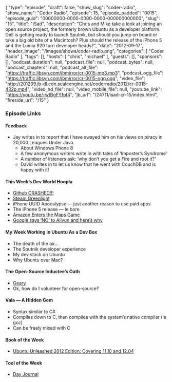 {
  "type": "episode",
  "draft": false,
  "show_slug": "coder-radio",
  "show_name": "Coder Radio",
  "episode": 15,
  "episode_padded": "0015",
  "episode_guid": "00000000-0000-0000-0000-000000000000",
  "slug": "15",
  "title": "iSad",
  "description": "Chris and Mike take a look at joining an open source project, the formerly brown Ubuntu as a developer platform. Dell is getting ready to launch Sputnik, but should you jump on board or take a big old bite of a Macintosh? Plus should the release of the iPhone 5 and the Lumia 920 turn developer heads?",
  "date": "2012-09-17",
  "header_image": "/images/shows/coder-radio.png",
  "categories": [
    "Coder Radio"
  ],
  "tags": [],
  "hosts": [
    "chris",
    "michael"
  ],
  "guests": [],
  "sponsors": [],
  "podcast_duration": null,
  "podcast_file": null,
  "podcast_bytes": null,
  "podcast_chapters": null,
  "podcast_alt_file": "https://traffic.libsyn.com/jbmirror/cr-0015-mp3.mp3",
  "podcast_ogg_file": "https://traffic.libsyn.com/jbmirror/cr-0015-ogg.ogg",
  "video_file": "http://201209.jb-dl.cdn.scaleengine.net/coderradio/2012/cr-0015-432p.mp4",
  "video_hd_file": null,
  "video_mobile_file": null,
  "youtube_link": "https://youtu.be/-wtBgFYfpt4",
  "jb_url": "/24711/isad-cr-15/index.html",
  "fireside_url": "/15"
}


### Episode Links

#### Feedback

  * Jay writes in to report that I have swayed him on his views on piracy in 20,000 Leagues Under Java.
    * About Windows Phone 8
    * A few anonymous writers write in with tales of ‘Imposter’s Syndrome’
    * A number of listeners ask: ‘why don’t you get a Fire and root it?’
    * David writes in to let us know that he went with CouchDB and is happy with it!

#### This Week’s Dev World Hoopla

  * [Github CRASHED!!!](https://github.com/blog/1261-github-availability-this-week/index.html)
  * [Steam Greenlight](http://steamcommunity.com/greenlight/index.html)
  * iPhone UUID Apocalypse — just another reason to use paid apps
  * The iPhone 5 release — le bore
  * [Amazon Enters the Maps Game](http://www.amazonappstoredev.com/2012/09/amazon-maps-api.html/index.html)
  * [Google says ‘NO’ to Aliyun and here’s why](http://arstechnica.com/gadgets/2012/09/pirated-android-apps-featured-prominently-on-aliyun-app-store/index.html)

#### My Week Working in Ubuntu As a Dev Box

  * The death of the air…
  * The Sputnik developer experience
  * My dev stack on Ubuntu
  * Why Ubuntu over Mac?

#### The Open-Source Inductee’s Oath

  * [Geary](http://redmine.yorba.org/projects/geary/wiki/index.html)
  * Ok, how do I volunteer for open-source?

#### Vala — A Hidden Gem

  * Syntax similar to C#
  * Compiles down to C, then compiles with the system’s native compiler (ie gcc)
  * Can be freely mixed with C

#### Book of the Week

  * [Ubuntu Unleashed 2012 Edition: Covering 11.10 and 12.04](https://www.amazon.com/dp/0672335786?SubscriptionId=0RGQ32M03RDWT5YF2K82&tag=thelinactsho-20&linkCode=xm2&camp=2025&creative=165953&creativeASIN=0672335786)

#### Tool of the Week

  * [Day Journal](http://www.iloveubuntu.net/keep-journal-lightweight-dayjournal-ppa-available/index.html)


